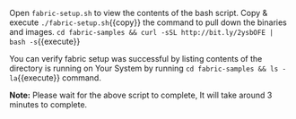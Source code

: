 


Open `fabric-setup.sh` to view the contents of the bash script. Copy & execute `./fabric-setup.sh`{{copy}} the command to pull down the binaries and images.
`cd fabric-samples && curl -sSL http://bit.ly/2ysbOFE | bash -s`{{execute}}

You can verify fabric setup was successful by listing contents of the directory is running on Your System by running `cd fabric-samples && ls -la`{{execute}} command.

**Note:** Please wait for the above script to complete, It will take around 3 minutes to complete.